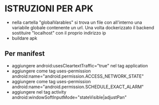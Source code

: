 # ISTRUZIONI PER APK
- nella cartella "globalVarables" si trova un file con all'interno una variabile globale contenente un url.
  Una volta dockerizzato il backend sostituire "localhost" con il proprio indirizzo ip
- buildare apk

## Per manifest
- aggiungere android:usesCleartextTraffic="true" nel tag application
- aggiungere come tag uses-permission android:name="android.permission.ACCESS_NETWORK_STATE"
- aggiungere come tag uses-permission android:name="android.permission.SCHEDULE_EXACT_ALARM"
- aggiungere nel tag activity android:windowSoftInputMode="stateVisible|adjustPan"